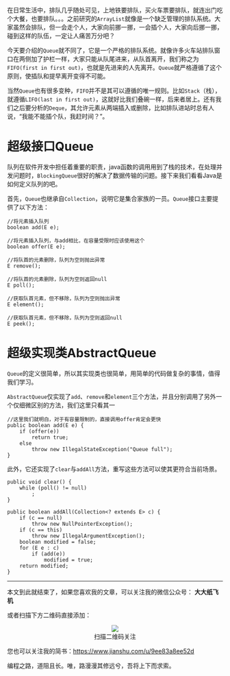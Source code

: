 在日常生活中，排队几乎随处可见，上地铁要排队，买火车票要排队，就连出门吃个大餐，也要排队。。。之前研究的`ArrayList`就像是一个缺乏管理的排队系统。大家虽然会排队，但一会走个人，大家向前挪一挪，一会插个人，大家向后挪一挪，碰到这样的队伍，一定让人痛苦万分吧？

今天要介绍的`Queue`就不同了，它是一个严格的排队系统。就像许多火车站排队窗口在两侧加了护栏一样，大家只能从队尾进来，从队首离开，我们称之为`FIFO(first in first out)`，也就是先进来的人先离开。`Queue`就严格遵循了这个原则，使插队和提早离开变得不可能。

当然`Queue`也有很多变种，`FIFO`并不是其可以遵循的唯一规则。比如`Stack`（栈），就遵循`LIFO(last in first out)`，这就好比我们叠碗一样，后来者居上。还有我们之后要分析的`Deque`，其允许元素从两端插入或删除，比如排队进站时总有人说，“我能不能插个队，我赶时间？”。

# 超级接口Queue

队列在软件开发中担任着重要的职责，java函数的调用用到了栈的技术，在处理并发问题时，`BlockingQueue`很好的解决了数据传输的问题。接下来我们看看Java是如何定义队列的吧。

首先，`Queue`也继承自`Collection`，说明它是集合家族的一员。`Queue`接口主要提供了以下方法：

```
//将元素插入队列
boolean add(E e);

//将元素插入队列，与add相比，在容量受限时应该使用这个
boolean offer(E e);

//将队首的元素删除，队列为空则抛出异常
E remove();

//将队首的元素删除，队列为空则返回null
E poll();

//获取队首元素，但不移除，队列为空则抛出异常
E element();

//获取队首元素，但不移除，队列为空则返回null
E peek();
```

# 超级实现类AbstractQueue

`Queue`的定义很简单，所以其实现类也很简单，用简单的代码做复杂的事情，值得我们学习。

`AbstractQueue`仅实现了`add`、`remove`和`element`三个方法，并且分别调用了另外一个仅细微区别的方法，我们这里只看其一

```
//这里我们就明白，对于有容量限制的，直接调用offer肯定会更快
public boolean add(E e) {
    if (offer(e))
        return true;
    else
        throw new IllegalStateException("Queue full");
}
```

此外，它还实现了`clear`与`addAll`方法，重写这些方法可以使其更符合当前场景。

```
public void clear() {
    while (poll() != null)
        ;
}

public boolean addAll(Collection<? extends E> c) {
    if (c == null)
        throw new NullPointerException();
    if (c == this)
        throw new IllegalArgumentException();
    boolean modified = false;
    for (E e : c)
        if (add(e))
            modified = true;
    return modified;
}
```

---

本文到此就结束了，如果您喜欢我的文章，可以关注我的微信公众号： **大大纸飞机** 

或者扫描下方二维码直接添加：

<div align="center"><img src ="/image/qrcode.jpg" /><br/>扫描二维码关注</div>

您也可以关注我的简书：https://www.jianshu.com/u/9ee83a8ee52d

编程之路，道阻且长。唯，路漫漫其修远兮，吾将上下而求索。
